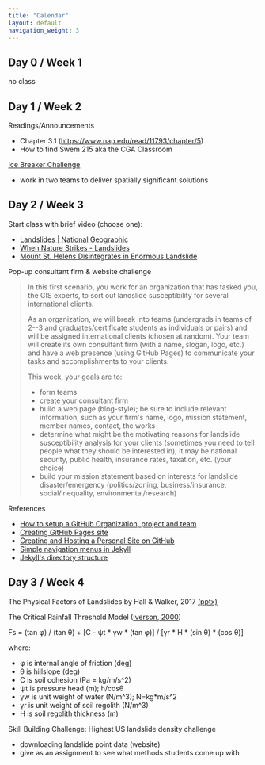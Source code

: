 ```yaml
---
title: "Calendar"
layout: default
navigation_weight: 3
---
```


## Day 0 / Week 1
no class


## Day 1 / Week 2
Readings/Announcements

* Chapter 3.1 (https://www.nap.edu/read/11793/chapter/5)
* How to find Swem 215 aka the CGA Classroom


[Ice Breaker Challenge](https://drdavis.space/teaching/gis/ice-breaker/)

* work in two teams to deliver spatially significant solutions


## Day 2 / Week 3
Start class with brief video (choose one):

- [Landslides | National Geographic]( https://youtu.be/mknStAMia0Q)
- [When Nature Strikes - Landslides](https://youtu.be/dj44dpr8oHs?t=18)
- [Mount St. Helens Disintegrates in Enormous Landslide](https://youtu.be/UK--hvgP2uY)

Pop-up consultant firm & website challenge

> In this first scenario, you work for an organization that has tasked you, the GIS experts, to sort out landslide susceptibility for several international clients.
>
> As an organization, we will break into teams (undergrads in teams of 2--3 and graduates/certificate students as individuals or pairs) and will be assigned international clients (chosen at random). Your team will create its own consultant firm (with a name, slogan, logo, etc.) and have a web presence (using GitHub Pages) to communicate your tasks and accomplishments to your clients.
>
> This week, your goals are to:
>
> * form teams
> * create your consultant firm
> * build a web page (blog-style); be sure to include relevant information, such as your firm's name, logo, mission statement, member names, contact, the works
> * determine what might be the motivating reasons for landslide susceptibility analysis for your clients (sometimes you need to tell people what they should be interested in); it may be national security, public health, insurance rates, taxation, etc. (your choice)
> * build your mission statement based on interests for landslide disaster/emergency (politics/zoning, business/insurance, social/inequality, environmental/research)


References


- [How to setup a GitHub Organization, project and team](https://github.com/collab-uniba/socialcde4eclipse/wiki/How-to-setup-a-GitHub-organization,-project-and-team)
- [Creating GitHub Pages site](https://help.github.com/en/github/working-with-github-pages/creating-a-github-pages-site)
- [Creating and Hosting a Personal Site on GitHub](http://jmcglone.com/guides/github-pages/)
- [Simple navigation menus in Jekyll](https://learn.cloudcannon.com/jekyll/simple-navigation/)
- [Jekyll's directory structure](https://jekyllrb.com/docs/structure/)


## Day 3 / Week 4
The Physical Factors of Landslides by Hall & Walker, 2017  [(pptx)](https://d32ogoqmya1dw8.cloudfront.net/files/getsi/teaching_materials/surface_processes/unit_3_physical_factors.v6.pptx)

The Critical Rainfall Threshold Model ([Iverson, 2000](https://doi.org/10.1029/2000WR900090))

Fs = (tan φ) / (tan θ) + [C - ψt * γw * (tan φ)] / [γr * H * (sin θ) * (cos θ)]

where:

- φ is internal angle of friction (deg)
- θ is hillslope (deg)
- C is soil cohesion (Pa = kg/m/s^2)
- ψt is pressure head (m); h/cosθ
- γw is unit weight of water (N/m^3); N=kg*m/s^2
- γr is unit weight of soil regolith (N/m^3)
- H is soil regolith thickness (m)


Skill Building Challenge: Highest US landslide density challenge

* downloading landslide point data (website)
* give as an assignment to see what methods students come up with
